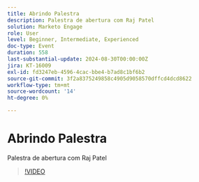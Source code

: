 ```yaml
---
title: Abrindo Palestra
description: Palestra de abertura com Raj Patel
solution: Marketo Engage
role: User
level: Beginner, Intermediate, Experienced
doc-type: Event
duration: 558
last-substantial-update: 2024-08-30T00:00:00Z
jira: KT-16009
exl-id: fd3247eb-4596-4cac-bbe4-b7ad8c1bf6b2
source-git-commit: 3f2a8375249858c4905d9058570dffcd4dcd8622
workflow-type: tm+mt
source-wordcount: '14'
ht-degree: 0%

---
```


# Abrindo Palestra

Palestra de abertura com Raj Patel

>[!VIDEO](https://video.tv.adobe.com/v/3453060/?learn=on&captions=por_br)
